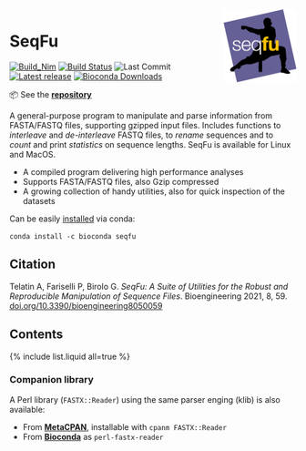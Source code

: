 <a href="https://telatin.github.io/seqfu2" description="SeqFu documentation">
  <img align="right" width="128" height="128" src="img/seqfu-512.png">
</a>

# SeqFu

[![Build_Nim](https://github.com/telatin/seqfu2/actions/workflows/nimtest.yml/badge.svg)](https://github.com/telatin/seqfu2/actions/workflows/nimtest.yml)
[![Build Status](https://travis-ci.com/telatin/seqfu2.svg?branch=main)](https://travis-ci.com/telatin/seqfu2)
![Last Commit](https://img.shields.io/github/last-commit/telatin/seqfu2)
[![Latest release](https://img.shields.io/github/v/release/telatin/seqfu2)](https://github.com/telatin/seqfu2/releases)
[![Bioconda Downloads](https://img.shields.io/conda/dn/bioconda/seqfu?label=Bioconda%20Downloads)](https://anaconda.org/bioconda/seqfu)

:package: See the **[repository](https://github.com/telatin/seqfu2)**

A general-purpose program to manipulate and parse information from FASTA/FASTQ files,
supporting gzipped input files.
Includes functions to _interleave_ and _de-interleave_ FASTQ files,
to _rename_ sequences and to _count_ and print _statistics_ on sequence lengths.
SeqFu is available for Linux and MacOS. 

* A compiled program delivering high performance analyses
* Supports FASTA/FASTQ files, also Gzip compressed
* A growing collection of handy utilities, also for quick inspection of the datasets

Can be easily [installed](installation) via conda:
```
conda install -c bioconda seqfu
```
 
## Citation

Telatin A, Fariselli P, Birolo G. *SeqFu: A Suite of Utilities for the Robust and Reproducible Manipulation of Sequence Files*. 
Bioengineering 2021, 8, 59. [doi.org/10.3390/bioengineering8050059](https://doi.org/10.3390/bioengineering8050059)

## Contents

{% include list.liquid all=true %}

### Companion library

A Perl library (`FASTX::Reader`) using the same parser enging (klib) is also available:
* From **[MetaCPAN](https://metacpan.org/release/FASTX-Reader)**, installable with `cpanm FASTX::Reader`
* From **[Bioconda](https://bioconda.github.io/recipes/perl-fastx-reader/README.html)** as `perl-fastx-reader`
